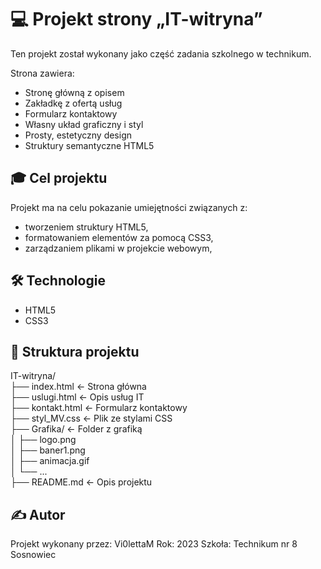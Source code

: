 # 💻 Projekt strony „IT-witryna”
Ten projekt został wykonany jako część zadania szkolnego w technikum.  

Strona zawiera:
- Stronę główną z opisem
- Zakładkę z ofertą usług
- Formularz kontaktowy
- Własny układ graficzny i styl
- Prosty, estetyczny design
- Struktury semantyczne HTML5

## 🎓 Cel projektu

Projekt ma na celu pokazanie umiejętności związanych z:
- tworzeniem struktury HTML5,
- formatowaniem elementów za pomocą CSS3,
- zarządzaniem plikami w projekcie webowym,

## 🛠️ Technologie
- HTML5  
- CSS3

## 📂 Struktura projektu
IT-witryna/  
├── index.html ← Strona główna  
├── uslugi.html ← Opis usług IT  
├── kontakt.html ← Formularz kontaktowy  
├── styl_MV.css ← Plik ze stylami CSS  
├── Grafika/ ← Folder z grafiką  
│ ├── logo.png  
│ ├── baner1.png  
│ ├── animacja.gif  
│ └── ...  
├── README.md ← Opis projektu

## ✍️ Autor
Projekt wykonany przez: Vi0lettaM
Rok: 2023 
Szkoła: Technikum nr 8 Sosnowiec
